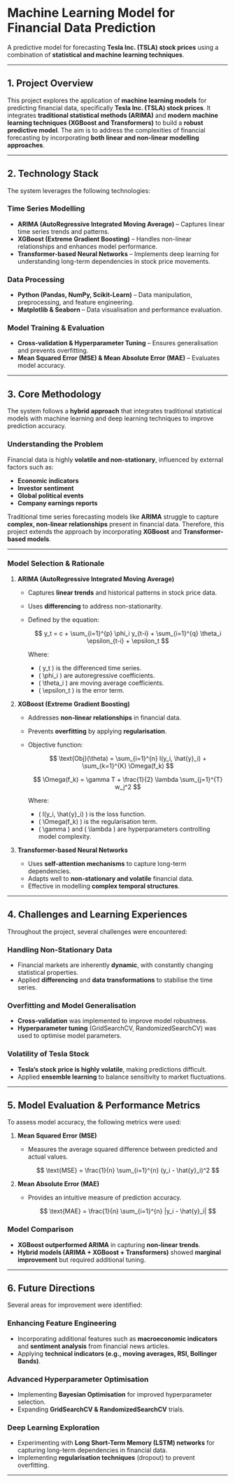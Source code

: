 # **Machine Learning Model for Financial Data Prediction**

A predictive model for forecasting **Tesla Inc. (TSLA) stock prices** using a combination of **statistical and machine learning techniques**.

---

## **1. Project Overview**

This project explores the application of **machine learning models** for predicting financial data, specifically **Tesla Inc. (TSLA) stock prices**. It integrates **traditional statistical methods (ARIMA)** and **modern machine learning techniques (XGBoost and Transformers)** to build a **robust predictive model**. The aim is to address the complexities of financial forecasting by incorporating **both linear and non-linear modelling approaches**.

---

## **2. Technology Stack**

The system leverages the following technologies:

### **Time Series Modelling**

- **ARIMA (AutoRegressive Integrated Moving Average)** – Captures linear time series trends and patterns.
- **XGBoost (Extreme Gradient Boosting)** – Handles non-linear relationships and enhances model performance.
- **Transformer-based Neural Networks** – Implements deep learning for understanding long-term dependencies in stock price movements.

### **Data Processing**

- **Python (Pandas, NumPy, Scikit-Learn)** – Data manipulation, preprocessing, and feature engineering.
- **Matplotlib & Seaborn** – Data visualisation and performance evaluation.

### **Model Training & Evaluation**

- **Cross-validation & Hyperparameter Tuning** – Ensures generalisation and prevents overfitting.
- **Mean Squared Error (MSE) & Mean Absolute Error (MAE)** – Evaluates model accuracy.

---

## **3. Core Methodology**

The system follows a **hybrid approach** that integrates traditional statistical models with machine learning and deep learning techniques to improve prediction accuracy.

### **Understanding the Problem**

Financial data is highly **volatile and non-stationary**, influenced by external factors such as:

- **Economic indicators**
- **Investor sentiment**
- **Global political events**
- **Company earnings reports**

Traditional time series forecasting models like **ARIMA** struggle to capture **complex, non-linear relationships** present in financial data. Therefore, this project extends the approach by incorporating **XGBoost** and **Transformer-based models**.

---

### **Model Selection & Rationale**

1. **ARIMA (AutoRegressive Integrated Moving Average)**

   - Captures **linear trends** and historical patterns in stock price data.
   - Uses **differencing** to address non-stationarity.
   - Defined by the equation:

     $$
     y_t = c + \sum_{i=1}^{p} \phi_i y_{t-i} + \sum_{i=1}^{q} \theta_i \epsilon_{t-i} + \epsilon_t
     $$

     Where:

     - \( y_t \) is the differenced time series.
     - \( \phi_i \) are autoregressive coefficients.
     - \( \theta_i \) are moving average coefficients.
     - \( \epsilon_t \) is the error term.

2. **XGBoost (Extreme Gradient Boosting)**

   - Addresses **non-linear relationships** in financial data.
   - Prevents **overfitting** by applying **regularisation**.
   - Objective function:

     $$
     \text{Obj}(\theta) = \sum_{i=1}^{n} l(y_i, \hat{y}_i) + \sum_{k=1}^{K} \Omega(f_k)
     $$

     $$
     \Omega(f_k) = \gamma T + \frac{1}{2} \lambda \sum_{j=1}^{T} w_j^2
     $$

     Where:

     - \( l(y_i, \hat{y}_i) \) is the loss function.
     - \( \Omega(f_k) \) is the regularisation term.
     - \( \gamma \) and \( \lambda \) are hyperparameters controlling model complexity.

3. **Transformer-based Neural Networks**

   - Uses **self-attention mechanisms** to capture long-term dependencies.
   - Adapts well to **non-stationary and volatile** financial data.
   - Effective in modelling **complex temporal structures**.

---

## **4. Challenges and Learning Experiences**

Throughout the project, several challenges were encountered:

### **Handling Non-Stationary Data**

- Financial markets are inherently **dynamic**, with constantly changing statistical properties.
- Applied **differencing** and **data transformations** to stabilise the time series.

### **Overfitting and Model Generalisation**

- **Cross-validation** was implemented to improve model robustness.
- **Hyperparameter tuning** (GridSearchCV, RandomizedSearchCV) was used to optimise model parameters.

### **Volatility of Tesla Stock**

- **Tesla’s stock price is highly volatile**, making predictions difficult.
- Applied **ensemble learning** to balance sensitivity to market fluctuations.

---

## **5. Model Evaluation & Performance Metrics**

To assess model accuracy, the following metrics were used:

1. **Mean Squared Error (MSE)**

   - Measures the average squared difference between predicted and actual values.

     $$
     \text{MSE} = \frac{1}{n} \sum_{i=1}^{n} (y_i - \hat{y}_i)^2
     $$

2. **Mean Absolute Error (MAE)**

   - Provides an intuitive measure of prediction accuracy.

     $$
     \text{MAE} = \frac{1}{n} \sum_{i=1}^{n} |y_i - \hat{y}_i|
     $$

### **Model Comparison**

- **XGBoost outperformed ARIMA** in capturing **non-linear trends**.
- **Hybrid models (ARIMA + XGBoost + Transformers)** showed **marginal improvement** but required additional tuning.

---

## **6. Future Directions**

Several areas for improvement were identified:

### **Enhancing Feature Engineering**

- Incorporating additional features such as **macroeconomic indicators** and **sentiment analysis** from financial news articles.
- Applying **technical indicators (e.g., moving averages, RSI, Bollinger Bands)**.

### **Advanced Hyperparameter Optimisation**

- Implementing **Bayesian Optimisation** for improved hyperparameter selection.
- Expanding **GridSearchCV & RandomizedSearchCV** trials.

### **Deep Learning Exploration**

- Experimenting with **Long Short-Term Memory (LSTM) networks** for capturing long-term dependencies in financial data.
- Implementing **regularisation techniques** (dropout) to prevent overfitting.

---
